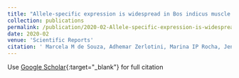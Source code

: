 ```yaml
---
title: "Allele-specific expression is widespread in Bos indicus muscle and affects meat quality candidate genes."
collection: publications
permalink: /publication/2020-02-Allele-specific-expression-is-widespread-in-Bos-indicus-muscle-and-affects-meat-quality-candidate-genes
date: 2020-02
venue: 'Scientific Reports'
citation: ' Marcela M de Souza, Adhemar Zerlotini, Marina IP Rocha, Jennifer J Bruscadin, Wellinson JdSW Diniz, Tainã F Cardoso, Aline SM Cesar, Juliana Afonso, Bruno GN Andrade, Mauricio A Mudadu, Fabiana B Mokry, Polyane C Tizioto, Priscila SN de Oliveira, Simone CM Niciura, Luiz L Coutinho, Luciana CA Regitano, &quot;Allele-specific expression is widespread in Bos indicus muscle and affects meat quality candidate genes.&quot; Scientific Reports, 2020.'
---
```

Use [Google Scholar](https://scholar.google.com/scholar?hl=pt-BR&as_sdt=0%2C5&q=Allele-specific+expression+is+widespread+in+Bos+indicus+muscle+and+affects+meat+quality+candidate+genes&btnG=){:target="_blank"} for full citation 
